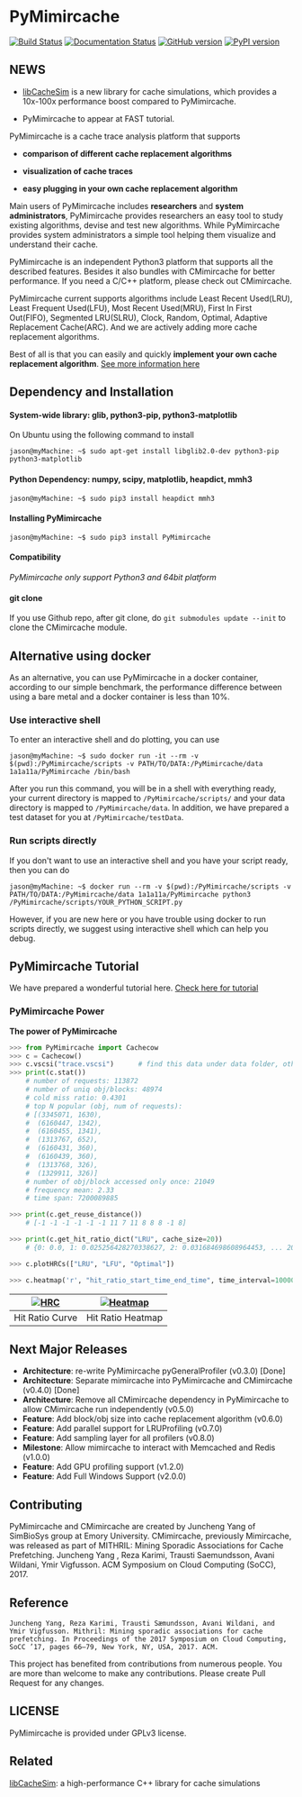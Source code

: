 PyMimircache
==========

[![Build Status](https://travis-ci.org/1a1a11a/PyMimircache.svg?branch=master)](https://travis-ci.org/1a1a11a/PyMimircache)
[![Documentation Status](https://readthedocs.org/projects/pymimircache/badge/?version=develop)](http://pymimircache.readthedocs.io/en/develop/?badge=develop)
[![GitHub version](https://badge.fury.io/gh/1a1a11a%2FPyMimircache.svg)](https://badge.fury.io/gh/1a1a11a%2FPyMimircache)
[![PyPI version](https://badge.fury.io/py/PyMimircache.svg)](https://badge.fury.io/py/PyMimircache)

NEWS
----

* [libCacheSim](https://www.github.com/1a1a11a/libcachesim) is a new library for cache simulations, which provides a 10x-100x performance boost compared to PyMimircache. 

* PyMimircache to appear at FAST tutorial. 



PyMimircache is a cache trace analysis platform that supports

-   **comparison of different cache replacement algorithms**

-   **visualization of cache traces**

-   **easy plugging in your own cache replacement algorithm**

Main users of PyMimircache includes **researchers** and **system administrators**, PyMimircache provides researchers an easy tool to 
study existing algorithms, devise and test new algorithms. While PyMimircache provides system administrators a simple tool helping 
them visualize and understand their cache. 
  
PyMimircache is an independent Python3 platform that supports all the described features. 
Besides it also bundles with CMimircache for better performance. If you need a C/C++ platform, please check out CMimircache. 
 
PyMimircache current supports algorithms include Least Recent Used(LRU), Least Frequent Used(LFU), 
Most Recent Used(MRU), First In First Out(FIFO), Segmented LRU(SLRU), Clock, Random, Optimal, Adaptive Replacement Cache(ARC).
And we are actively adding more cache replacement algorithms.

Best of all is that you can easily and quickly **implement your own cache
replacement algorithm**. [See more information here](http://mimircache.info)


Dependency and Installation
---------------------------

#### System-wide library: glib, python3-pip, python3-matplotlib

On Ubuntu using the following command to install

~~~~~~~~~~~~~~~~~~~~~~~~~~~~~~~~~~~~~~~~~~~~~~~~~~~~~~~~~~~~~~~~~~~~~~~~~~~~~~~~
jason@myMachine: ~$ sudo apt-get install libglib2.0-dev python3-pip python3-matplotlib
~~~~~~~~~~~~~~~~~~~~~~~~~~~~~~~~~~~~~~~~~~~~~~~~~~~~~~~~~~~~~~~~~~~~~~~~~~~~~~~~

#### Python Dependency: numpy, scipy, matplotlib, heapdict, mmh3

~~~~~~~~~~~~~~~~~~~~~~~~~~~~~~~~~~~~~~~~~~~~~~~~~~~~~~~~~~~~~~~~~~~~~~~~~~~~~~~~
jason@myMachine: ~$ sudo pip3 install heapdict mmh3
~~~~~~~~~~~~~~~~~~~~~~~~~~~~~~~~~~~~~~~~~~~~~~~~~~~~~~~~~~~~~~~~~~~~~~~~~~~~~~~~

#### Installing PyMimircache

~~~~~~~~~~~~~~~~~~~~~~~~~~~~~~~~~~~~~~~~~~~~~~~~~~~~~~~~~~~~~~~~~~~~~~~~~~~~~~~~
jason@myMachine: ~$ sudo pip3 install PyMimircache
~~~~~~~~~~~~~~~~~~~~~~~~~~~~~~~~~~~~~~~~~~~~~~~~~~~~~~~~~~~~~~~~~~~~~~~~~~~~~~~~

#### Compatibility

*PyMimircache only support Python3 and 64bit platform*
 
#### git clone

If you use Github repo, after git clone, do `git submodules update --init` to clone the CMimircache module.


Alternative using docker
------------------------

As an alternative, you can use PyMimircache in a docker container, according to our simple benchmark, the performance difference between using a bare metal and a docker container is less than 10%.

### Use interactive shell

To enter an interactive shell and do plotting, you can use

~~~~~~~~~~~~~~~~~~~~~~~~~~~~~~~~~~~~~~~~~~~~~~~~~~~~~~~~~~~~~~~~~~~~~~~~~~~~~~~~
jason@myMachine: ~$ sudo docker run -it --rm -v $(pwd):/PyMimircache/scripts -v PATH/TO/DATA:/PyMimircache/data 1a1a11a/PyMimircache /bin/bash
~~~~~~~~~~~~~~~~~~~~~~~~~~~~~~~~~~~~~~~~~~~~~~~~~~~~~~~~~~~~~~~~~~~~~~~~~~~~~~~~

After you run this command, you will be in a shell with everything ready, your
current directory is mapped to `/PyMimircache/scripts/` and your data directory is
mapped to `/PyMimircache/data`. In addition, we have prepared a test dataset for
you at `/PyMimircache/testData`.
 

### Run scripts directly

If you don't want to use an interactive shell and you have your script ready,
then you can do

~~~~~~~~~~~~~~~~~~~~~~~~~~~~~~~~~~~~~~~~~~~~~~~~~~~~~~~~~~~~~~~~~~~~~~~~~~~~~~~~
jason@myMachine: ~$ docker run --rm -v $(pwd):/PyMimircache/scripts -v PATH/TO/DATA:/PyMimircache/data 1a1a11a/PyMimircache python3 /PyMimircache/scripts/YOUR_PYTHON_SCRIPT.py
~~~~~~~~~~~~~~~~~~~~~~~~~~~~~~~~~~~~~~~~~~~~~~~~~~~~~~~~~~~~~~~~~~~~~~~~~~~~~~~~

However, if you are new here or you have trouble using docker to run scripts
directly, we suggest using interactive shell which can help you debug.


PyMimircache Tutorial
-------------------

We have prepared a wonderful tutorial here. [Check here for tutorial](http://pymimircache.readthedocs.io)

### PyMimircache Power

**The power of PyMimircache**

```python
>>> from PyMimircache import Cachecow
>>> c = Cachecow()
>>> c.vscsi("trace.vscsi")      # find this data under data folder, other type of data supported too
>>> print(c.stat())
	# number of requests: 113872
	# number of uniq obj/blocks: 48974
	# cold miss ratio: 0.4301
	# top N popular (obj, num of requests):
	# [(3345071, 1630),
	#  (6160447, 1342),
	#  (6160455, 1341),
	#  (1313767, 652),
	#  (6160431, 360),
	#  (6160439, 360),
	#  (1313768, 326),
	#  (1329911, 326)]
	# number of obj/block accessed only once: 21049
	# frequency mean: 2.33
	# time span: 7200089885

>>> print(c.get_reuse_distance())
    # [-1 -1 -1 -1 -1 -1 11 7 11 8 8 8 -1 8]

>>> print(c.get_hit_ratio_dict("LRU", cache_size=20))
    # {0: 0.0, 1: 0.025256428270338627, 2: 0.031684698608964453, ... 20: 0.07794716875087819}

>>> c.plotHRCs(["LRU", "LFU", "Optimal"])

>>> c.heatmap('r', "hit_ratio_start_time_end_time", time_interval=10000000)

```

| [![HRC](https://github.com/1a1a11a/PyMimircache/blob/develop/docs/User/images/github_HRC.png)](https://github.com/1a1a11a/PyMimircache/blob/develop/docs/User/images/github_HRC.png)  | [![Heatmap](https://github.com/1a1a11a/PyMimircache/blob/develop/docs/User/images/github_heatmap.png)](https://github.com/1a1a11a/PyMimircache/blob/develop/docs/User/images/github_heatmap.png) |
|:---:|:---:|
| Hit Ratio Curve | Hit Ratio Heatmap |


Next Major Releases
-------------------
* **Architecture**: re-write PyMimircache pyGeneralProfiler (v0.3.0) [Done]
* **Architecture**: Separate mimircache into PyMimircache and CMimircache (v0.4.0) [Done]
* **Architecture**: Remove all CMimircache dependency in PyMimircache to allow CMimircache run independently (v0.5.0) 
* **Feature**: Add block/obj size into cache replacement algorithm (v0.6.0)
* **Feature**: Add parallel support for LRUProfiling (v0.7.0)
* **Feature**: Add sampling layer for all profilers (v0.8.0)
* **Milestone**: Allow mimircache to interact with Memcached and Redis (v1.0.0)
* **Feature**: Add GPU profiling support (v1.2.0)
* **Feature**: Add Full Windows Support (v2.0.0)


Contributing
------------
PyMimircache and CMimircache are created by Juncheng Yang of SimBioSys group at Emory University. CMimircache, previously Mimircache, was released as part of
MITHRIL: Mining Sporadic Associations for Cache Prefetching. Juncheng Yang , Reza Karimi, Trausti Saemundsson, Avani Wildani, Ymir Vigfusson. ACM Symposium on Cloud Computing (SoCC), 2017. 

Reference 
---------
```
Juncheng Yang, Reza Karimi, Trausti Sæmundsson, Avani Wildani, and Ymir Vigfusson. Mithril: Mining sporadic associations for cache prefetching. In Proceedings of the 2017 Symposium on Cloud Computing, SoCC ’17, pages 66–79, New York, NY, USA, 2017. ACM. 
```


This project has benefited from contributions from numerous people. You are more than welcome to make any contributions. Please create Pull Request for any changes.

LICENSE
-------
PyMimircache is provided under GPLv3 license.

Related
-------
[libCacheSim](https://github.com/1a1a11a/libCacheSim): a high-performance C++ library for cache simulations

